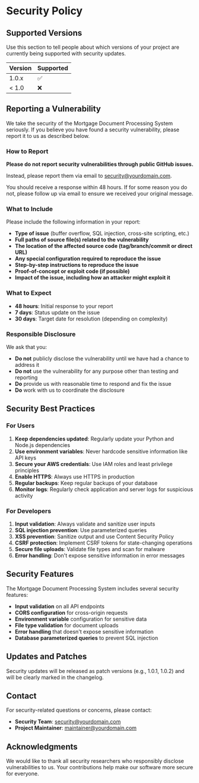 # Security Policy

## Supported Versions

Use this section to tell people about which versions of your project are currently being supported with security updates.

| Version | Supported          |
| ------- | ------------------ |
| 1.0.x   | :white_check_mark: |
| < 1.0   | :x:                |

## Reporting a Vulnerability

We take the security of the Mortgage Document Processing System seriously. If you believe you have found a security vulnerability, please report it to us as described below.

### How to Report

**Please do not report security vulnerabilities through public GitHub issues.**

Instead, please report them via email to [security@yourdomain.com](mailto:security@yourdomain.com).

You should receive a response within 48 hours. If for some reason you do not, please follow up via email to ensure we received your original message.

### What to Include

Please include the following information in your report:

- **Type of issue** (buffer overflow, SQL injection, cross-site scripting, etc.)
- **Full paths of source file(s) related to the vulnerability**
- **The location of the affected source code (tag/branch/commit or direct URL)**
- **Any special configuration required to reproduce the issue**
- **Step-by-step instructions to reproduce the issue**
- **Proof-of-concept or exploit code (if possible)**
- **Impact of the issue, including how an attacker might exploit it**

### What to Expect

- **48 hours**: Initial response to your report
- **7 days**: Status update on the issue
- **30 days**: Target date for resolution (depending on complexity)

### Responsible Disclosure

We ask that you:

- **Do not** publicly disclose the vulnerability until we have had a chance to address it
- **Do not** use the vulnerability for any purpose other than testing and reporting
- **Do** provide us with reasonable time to respond and fix the issue
- **Do** work with us to coordinate the disclosure

## Security Best Practices

### For Users

1. **Keep dependencies updated**: Regularly update your Python and Node.js dependencies
2. **Use environment variables**: Never hardcode sensitive information like API keys
3. **Secure your AWS credentials**: Use IAM roles and least privilege principles
4. **Enable HTTPS**: Always use HTTPS in production
5. **Regular backups**: Keep regular backups of your database
6. **Monitor logs**: Regularly check application and server logs for suspicious activity

### For Developers

1. **Input validation**: Always validate and sanitize user inputs
2. **SQL injection prevention**: Use parameterized queries
3. **XSS prevention**: Sanitize output and use Content Security Policy
4. **CSRF protection**: Implement CSRF tokens for state-changing operations
5. **Secure file uploads**: Validate file types and scan for malware
6. **Error handling**: Don't expose sensitive information in error messages

## Security Features

The Mortgage Document Processing System includes several security features:

- **Input validation** on all API endpoints
- **CORS configuration** for cross-origin requests
- **Environment variable** configuration for sensitive data
- **File type validation** for document uploads
- **Error handling** that doesn't expose sensitive information
- **Database parameterized queries** to prevent SQL injection

## Updates and Patches

Security updates will be released as patch versions (e.g., 1.0.1, 1.0.2) and will be clearly marked in the changelog.

## Contact

For security-related questions or concerns, please contact:

- **Security Team**: [security@yourdomain.com](mailto:security@yourdomain.com)
- **Project Maintainer**: [maintainer@yourdomain.com](mailto:maintainer@yourdomain.com)

## Acknowledgments

We would like to thank all security researchers who responsibly disclose vulnerabilities to us. Your contributions help make our software more secure for everyone.
